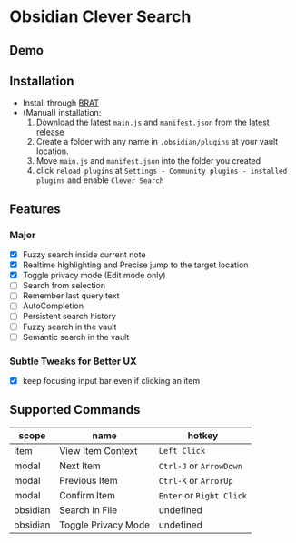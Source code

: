 # Obsidian Clever Search

## Demo

## Installation

- Install through [BRAT](https://github.com/TfTHacker/obsidian42-brat)
- (Manual) installation:
    1. Download the latest `main.js` and `manifest.json` from the [latest release](https://github.com/yan42685/obsidian-clever-search/releases)
    2. Create a folder with any name in `.obsidian/plugins` at your vault location.
    3. Move `main.js` and `manifest.json` into the folder you created
    4. click `reload plugins` at `Settings - Community plugins - installed plugins` and enable `Clever Search`

## Features

### Major

- [x] Fuzzy search inside current note
- [x] Realtime highlighting and Precise jump to the target location
- [x] Toggle privacy mode (Edit mode only)
- [ ] Search from selection
- [ ] Remember last query text
- [ ] AutoCompletion
- [ ] Persistent search history
- [ ] Fuzzy search in the vault
- [ ] Semantic search in the vault

### Subtle Tweaks for Better UX

- [x] keep focusing input bar even if clicking an item

## Supported Commands

| scope    | name                | hotkey                   |
| -------- | ------------------- | ------------------------ |
| item     | View Item Context   | `Left Click`             |
| modal    | Next Item           | `Ctrl-J` or `ArrowDown`  |
| modal    | Previous Item       | `Ctrl-K` or `ArrorUp`    |
| modal    | Confirm Item        | `Enter` or `Right Click` |
| obsidian | Search In File      | undefined                |
| obsidian | Toggle Privacy Mode | undefined                |
